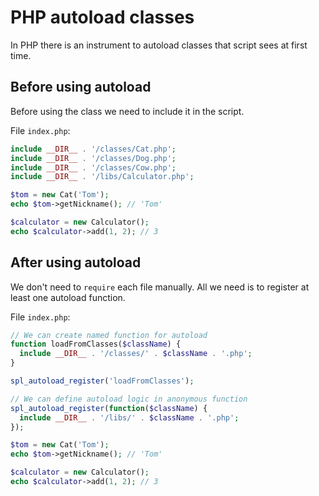 # PHP autoload classes

In PHP there is an instrument to autoload classes that script sees at first time. 


## Before using autoload

Before using the class we need to include it in the script.

File `index.php`:

```php
include __DIR__ . '/classes/Cat.php';
include __DIR__ . '/classes/Dog.php';
include __DIR__ . '/classes/Cow.php';
include __DIR__ . '/libs/Calculator.php';

$tom = new Cat('Tom');
echo $tom->getNickname(); // 'Tom'

$calculator = new Calculator();
echo $calculator->add(1, 2); // 3
```

## After using autoload

We don't need to `require` each file manually. All we need is to register at least one autoload function.

File `index.php`:

```php
// We can create named function for autoload
function loadFromClasses($className) {
  include __DIR__ . '/classes/' . $className . '.php';
}

spl_autoload_register('loadFromClasses');

// We can define autoload logic in anonymous function
spl_autoload_register(function($className) {
  include __DIR__ . '/libs/' . $className . '.php';
});

$tom = new Cat('Tom');
echo $tom->getNickname(); // 'Tom'

$calculator = new Calculator();
echo $calculator->add(1, 2); // 3
```
